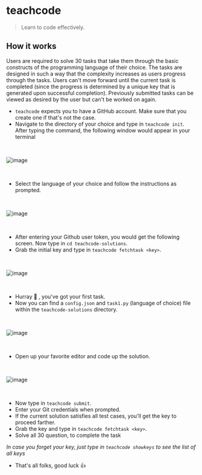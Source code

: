 # teachcode

> Learn to code effectively.

## How it works

Users are required to solve 30 tasks that take them through the basic constructs of the programming language of their choice. The tasks are designed in such a way that the complexity increases as users progress through the tasks. Users can't move forward until the current task is completed (since the progress is determined by a unique key that is generated upon successful completion). Previously submitted tasks can be viewed as desired by the user but can't be worked on again.

- `teachcode` expects you to have a GitHub account. Make sure that you create one if that's not the case.
- Navigate to the directory of your choice and type in `teachcode init`. After typing the command, the following window would appear in your terminal

<br />

![image](https://user-images.githubusercontent.com/59525675/71776957-9b5c5500-2fbf-11ea-93fa-830f0842ac72.png)

<br />

- Select the language of your choice and follow the instructions as prompted.

<br />

![image](https://user-images.githubusercontent.com/43414928/71539868-c82dbe00-2968-11ea-997d-bb1e8ca01295.png)

<br />

- After entering your Github user token, you would get the following screen. Now type in `cd teachcode-solutions`.
- Grab the initial key and type in `teachcode fetchtask <key>`.

<br />

![image](https://user-images.githubusercontent.com/59525675/71777005-669ccd80-2fc0-11ea-8cc3-ea1c729c18da.png)

<br />

- Hurray :tada: , you've got your first task.
- Now you can find a `config.json` and `task1.py` (language of choice) file within the `teachcode-solutions` directory.

<br />

![image](https://user-images.githubusercontent.com/59525675/71777696-458caa80-2fc9-11ea-9b07-89e6fc9f9432.png)

<br />

- Open up your favorite editor and code up the solution.

<br />

![image](https://user-images.githubusercontent.com/59525675/71777665-065e5980-2fc9-11ea-80d8-a4b34ad8657d.png)

<br />

- Now type in `teachcode submit`.
- Enter your Git credentials when prompted.
- If the current solution satisfies all test cases, you'll get the key to proceed farther.
- Grab the key and type in `teachcode fetchtask <key>`.  
- Solve all 30 question, to complete the task 


*In case you forget your key, just type in `teachcode showkeys` to see the list of all keys*
- That's all folks, good luck :+1:



